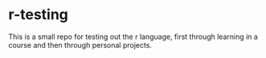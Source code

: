 # r-testing

This is a small repo for testing out the r language, first through learning in a course and then through personal projects.
